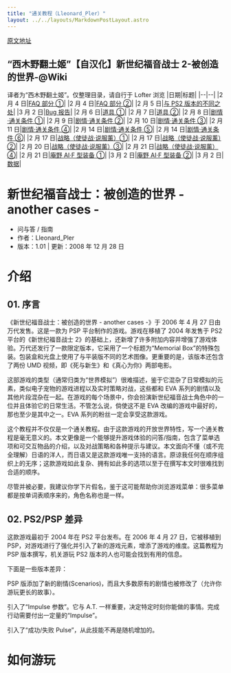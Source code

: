 ```yaml
---
title: "通关教程（Lleonard_Pler）"
layout: ../../layouts/MarkdownPostLayout.astro
---
```


[原文地址](https://gamefaqs.gamespot.com/psp/930008-neon-genesis-evangelion-tsukurareshi-sekai-another-cases/faqs/45735)

## “西木野翻土姬”【自汉化】新世纪福音战士 2-被创造的世界-@Wiki

译者为“西木野翻土姬”。仅整理目录，请自行于 Lofter 浏览
|日期|标题|
|--|--|
|2 月 4 日|[FAQ 部分 ①](https://kirakira-makima.lofter.com/post/3096fb_2b834cb70)|
|2 月 4 日|[FAQ 部分 ②](https://kirakira-makima.lofter.com/post/3096fb_2b8368549)|
|2 月 5 日|[与 PS2 版本的不同之处](https://kirakira-makima.lofter.com/post/3096fb_2b8391f89)|
|3 月 2 日|[Bug 报告](https://kirakira-makima.lofter.com/post/3096fb_2b86f70c1)|
|2 月 6 日|[道具 ①](https://kirakira-makima.lofter.com/post/3096fb_2b83cf020)|
|2 月 7 日|[道具 ②](https://kirakira-makima.lofter.com/post/3096fb_2b83f0f57)|
|2 月 8 日|[剧情·通关条件 ①](https://kirakira-makima.lofter.com/post/3096fb_2b840e6ef)|
|2 月 9 日|[剧情·通关条件 ②](https://kirakira-makima.lofter.com/post/3096fb_2b842dd82)|
|2 月 10 日|[剧情·通关条件 ③](https://kirakira-makima.lofter.com/post/3096fb_2b8450c56)|
|2 月 11 日|[剧情·通关条件 ④](https://kirakira-makima.lofter.com/post/3096fb_2b8470930)|
|2 月 14 日|[剧情·通关条件 ⑤](https://kirakira-makima.lofter.com/post/3096fb_2b84dc0f4)|
|2 月 14 日|[剧情·通关条件 ⑥](https://kirakira-makima.lofter.com/post/3096fb_2b84ffc74)|
|2 月 17 日|[战略（使徒战·说服薰）①](https://kirakira-makima.lofter.com/post/3096fb_2b8545c52)|
|2 月 17 日|[战略（使徒战·说服薰）②](https://kirakira-makima.lofter.com/post/3096fb_2b8548916)|
|2 月 20 日|[战略（使徒战·说服薰）③](https://kirakira-makima.lofter.com/post/3096fb_2b85ca3ba)|
|2 月 21 日|[战略（使徒战·说服薰）④](https://kirakira-makima.lofter.com/post/3096fb_2b85d9b42)|
|2 月 21 日|[庵野 AI·F 型装备 ①](https://kirakira-makima.lofter.com/post/3096fb_2b85e1d18)|
|3 月 2 日|[庵野 AI·F 型装备 ②](https://kirakira-makima.lofter.com/post/3096fb_2b86f6db1)|
|3 月 2 日|[数据](https://kirakira-makima.lofter.com/post/3096fb_2b86f6dc3)|

# 新世纪福音战士：被创造的世界 - another cases -

- 问与答 / 指南
- 作者：Lleonard_Pler
- 版本：1.01 | 更新：2008 年 12 月 28 日

# 介绍

## 01. 序言

《新世纪福音战士：被创造的世界 - another cases -》于 2006 年 4 月 27 日由万代发售。这是一款为 PSP 平台制作的游戏。游戏在移植了 2004 年发售于 PS2 平台的《新世纪福音战士 2》的基础上，还新增了许多附加内容并增强了游戏体验。万代还发行了一款限定版本，它采用了一个标题为“Memorial Box”的特殊包装。包装盒和光盘上使用了与平装版不同的艺术图像。更重要的是，该版本还包含了两份 UMD 视频，即《死与新生》和《真心为你》两部电影。

这部游戏的类型（通常归类为“世界模拟”）很难描述，鉴于它混杂了日常模拟的元素，类似电子宠物的游戏进程以及实时策略对战，这些都和 EVA 系列的剧情以及其他片段混杂在一起。在游戏的每个场景中，你会扮演新世纪福音战士角色中的一位并且体验它的日常生活。不管怎么说，倘使这不是 EVA 改编的游戏中最好的，那也至少是其中之一。EVA 系列的粉丝一定会享受这款游戏。

这个教程并不仅仅是一个通关教程。由于这款游戏的开放世界特性，写一个通关教程是毫无意义的。本文更像是一个能够提升游戏体验的问答/指南，包含了菜单选项和可交互物品的介绍，以及对战策略和各种提示与建议。本文面向不懂（或不完全理解）日语的洋人，而日语又是这款游戏唯一支持的语言。原谅我任何在顺序组织上的无序；这款游戏如此复杂、拥有如此多的选项以至于在撰写本文时很难找到合适的顺序。

尽管并被必要，我建议你学下片假名，鉴于这可能帮助你浏览游戏菜单：很多菜单都是按单词表顺序来的，角色名称也是一样。

## 02. PS2/PSP 差异

这款游戏最初于 2004 年在 PS2 平台发布。在 2006 年 4 月 27 日，它被移植到 PSP，对游戏进行了强化并引入了新的游戏元素，增添了游戏的维度。这篇教程为 PSP 版本撰写，机关游玩 PS2 版本的人也可能会找到有用的信息。

下面是一些版本差异：

PSP 版添加了新的剧情(Scenarios)，而且大多数原有的剧情也被修改了（允许你游玩更长的故事）。

引入了“Impulse 参数”。它与 A.T. 一样重要，决定特定时刻你能做的事情。完成行动需要付出一定量的“Impulse”。

引入了“成功/失败 Pulse”，从此技能不再是随机增加的。

# 如何游玩
